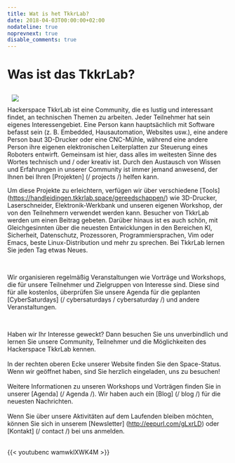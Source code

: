 ```yaml
---
title: Wat is het TkkrLab?
date: 2018-04-03T00:00:00+02:00
nodateline: true
noprevnext: true
disable_comments: true
---
```


# Was ist das TkkrLab?

<img style="margin: 10px;" src="/images/tkkrLab-ruimte-nov-2020.JPG">

<br />
Hackerspace TkkrLab ist eine Community, die es lustig und interessant findet, an technischen Themen zu arbeiten. Jeder Teilnehmer hat sein eigenes Interessengebiet. Eine Person kann hauptsächlich mit Software befasst sein (z. B. Embedded, Hausautomation, Websites usw.), eine andere Person baut 3D-Drucker oder eine CNC-Mühle, während eine andere Person ihre eigenen elektronischen Leiterplatten zur Steuerung eines Roboters entwirft. Gemeinsam ist hier, dass alles im weitesten Sinne des Wortes technisch und / oder kreativ ist. Durch den Austausch von Wissen und Erfahrungen in unserer Community ist immer jemand anwesend, der Ihnen bei Ihren [Projekten] (/ projects /) helfen kann.

<br>

Um diese Projekte zu erleichtern, verfügen wir über verschiedene [Tools] (https://handleidingen.tkkrlab.space/gereedschappen/) wie 3D-Drucker, Laserschneider, Elektronik-Werkbank und unseren eigenen Workshop, der von den Teilnehmern verwendet werden kann. Besucher von TkkrLab werden um einen Beitrag gebeten. Darüber hinaus ist es auch schön, mit Gleichgesinnten über die neuesten Entwicklungen in den Bereichen KI, Sicherheit, Datenschutz, Prozessoren, Programmiersprachen, Vim oder Emacs, beste Linux-Distribution und mehr zu sprechen. Bei TkkrLab lernen Sie jeden Tag etwas Neues.

<br>

Wir organisieren regelmäßig Veranstaltungen wie Vorträge und Workshops, die für unsere Teilnehmer und Zielgruppen von Interesse sind. Diese sind für alle kostenlos, überprüfen Sie unsere Agenda für die geplanten [CyberSaturdays] (/ cybersaturdays / cybersaturday /) und andere Veranstaltungen.

<br>

Haben wir Ihr Interesse geweckt? Dann besuchen Sie uns unverbindlich und lernen Sie unsere Community, Teilnehmer und die Möglichkeiten des Hackerspace TkkrLab kennen.
<br />
<br />
In der rechten oberen Ecke unserer Website finden Sie den Space-Status. Wenn wir geöffnet haben, sind Sie herzlich eingeladen, uns zu besuchen!
<br />
<br />
Weitere Informationen zu unseren Workshops und Vorträgen finden Sie in unserer [Agenda] (/ Agenda /). Wir haben auch ein [Blog] (/ blog /) für die neuesten Nachrichten.
<br />
<br />
Wenn Sie über unsere Aktivitäten auf dem Laufenden bleiben möchten, können Sie sich in unserem [Newsletter] (http://eepurl.com/gLxrLD) oder [Kontakt] (/ contact /) bei uns anmelden.
<br />
<br />

{{< youtubenc wamwklXWK4M >}}
